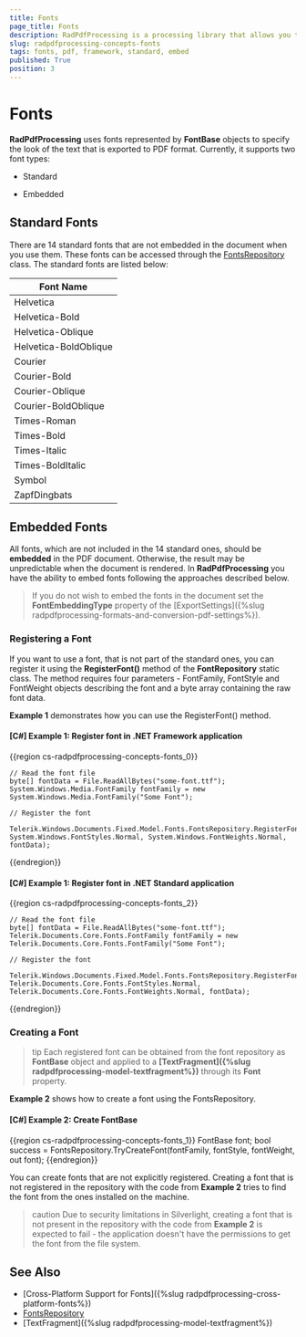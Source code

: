 ```yaml
---
title: Fonts
page_title: Fonts
description: RadPdfProcessing is a processing library that allows you to create, import and export PDF documents.
slug: radpdfprocessing-concepts-fonts
tags: fonts, pdf, framework, standard, embed
published: True
position: 3
---
```


# Fonts

**RadPdfProcessing** uses fonts represented by **FontBase** objects to specify the look of the text that is exported to PDF format. Currently, it supports two font types: 

* Standard 

* Embedded
  
## Standard Fonts

There are 14 standard fonts that are not embedded in the document when you use them. These fonts can be accessed through the [FontsRepository](https://docs.telerik.com/devtools/document-processing/api/Telerik.Windows.Documents.Fixed.Model.Fonts.FontsRepository.html) class. The standard fonts are listed below:
       
|Font Name|
|----|
|Helvetica|
| Helvetica-Bold|
| Helvetica-Oblique|
| Helvetica-BoldOblique|
| Courier|
| Courier-Bold|
| Courier-Oblique|
| Courier-BoldOblique|
| Times-Roman|
| Times-Bold|
| Times-Italic|
| Times-BoldItalic|
| Symbol|
| ZapfDingbats|

## Embedded Fonts

All fonts, which are not included in the 14 standard ones, should be **embedded** in the PDF document. Otherwise, the result may be unpredictable when the document is rendered. In __RadPdfProcessing__ you have the ability to embed fonts following the approaches described below.
        
>If you do not wish to embed the fonts in the document set the **FontEmbeddingType** property of the [ExportSettings]({%slug radpdfprocessing-formats-and-conversion-pdf-settings%}).

### Registering a Font

If you want to use a font, that is not part of the standard ones, you can register it using the __RegisterFont()__ method of the __FontRepository__ static class. The method requires four parameters - FontFamily, FontStyle and FontWeight objects describing the font and a byte array containing the raw font data.
         
__Example 1__ demonstrates how you can use the RegisterFont() method.
            
#### __[C#] Example 1: Register font in .NET Framework application__

{{region cs-radpdfprocessing-concepts-fonts_0}}

	// Read the font file
	byte[] fontData = File.ReadAllBytes("some-font.ttf");
	System.Windows.Media.FontFamily fontFamily = new System.Windows.Media.FontFamily("Some Font");
	
	// Register the font
	 Telerik.Windows.Documents.Fixed.Model.Fonts.FontsRepository.RegisterFont(fontFamily, System.Windows.FontStyles.Normal, System.Windows.FontWeights.Normal, fontData);
{{endregion}}

#### __[C#] Example 1: Register font in .NET Standard application__

{{region cs-radpdfprocessing-concepts-fonts_2}}

	// Read the font file
	byte[] fontData = File.ReadAllBytes("some-font.ttf");
	Telerik.Documents.Core.Fonts.FontFamily fontFamily = new Telerik.Documents.Core.Fonts.FontFamily("Some Font");
	
	// Register the font
	 Telerik.Windows.Documents.Fixed.Model.Fonts.FontsRepository.RegisterFont(fontFamily, Telerik.Documents.Core.Fonts.FontStyles.Normal, Telerik.Documents.Core.Fonts.FontWeights.Normal, fontData);
{{endregion}}

### Creating a Font

>tip Each registered font can be obtained from the font repository as __FontBase__ object and applied to a __[TextFragment]({%slug radpdfprocessing-model-textfragment%})__ through its __Font__ property.

__Example 2__ shows how to create a font using the FontsRepository.
            

#### __[C#] Example 2: Create FontBase__

{{region cs-radpdfprocessing-concepts-fonts_1}}
	FontBase font;
	bool success = FontsRepository.TryCreateFont(fontFamily, fontStyle, fontWeight, out font);
{{endregion}}

You can create fonts that are not explicitly registered. Creating a font that is not registered in the repository with the code from __Example 2__ tries to find the font from the ones installed on the machine. 

>caution Due to security limitations in Silverlight, creating a font that is not present in the repository with the code from __Example 2__ is expected to fail - the application doesn't have the permissions to get the font from the file system.

## See Also
 * [Cross-Platform Support for Fonts]({%slug radpdfprocessing-cross-platform-fonts%})
 * [FontsRepository](https://docs.telerik.com/devtools/document-processing/api/Telerik.Windows.Documents.Fixed.Model.Fonts.FontsRepository.html)
 * [TextFragment]({%slug radpdfprocessing-model-textfragment%})

